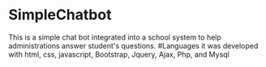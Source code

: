 # SimpleChatbot
This is a simple chat bot integrated into a school system to help administrations answer student's questions.
#Languages
it was developed with html, css, javascript, Bootstrap, Jquery, Ajax, Php, and Mysql
